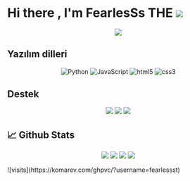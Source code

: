 # Hi there , I'm FearlesSs THE <img src="https://komarev.com/ghpvc/?username=Jaylen-ozi&color=00ff54"/>


<div align="center">
    <a href="https://discord.com/users/717376815848620072" title="Discord Profile"><img src="https://lanyard-profile-readme.vercel.app/api/717376815848620072"></a>
</div>

## Yazılım dilleri

<div align="center">
    <img alt="Python" align="center" src="https://img.shields.io/badge/-Python-660099?style=flat-square&logo=Python&logoColor=white"/>
    <img alt="JavaScript" align="center" src="https://img.shields.io/badge/-Javascript-edb200?style=flat-square&logo=javascript&logoColor=white"/>
    <img alt="html5" align="center" src="https://img.shields.io/badge/-HTML5-E34F26?style=flat-square&logo=html5&logoColor=white"/>
    <img alt="css3" align="center" src="https://img.shields.io/badge/-CSS3-264de4?style=flat-square&logo=css3&logoColor=white"/>
</div>

## Destek

<div align="center">
    <a href="https://discord.com/users/717376815848620072" target="_blank"><img src="https://shields.io/badge/FearlesSs-111111.svg?&style=for-the-badge&logo=discord"></a>
    <a href="https://github.com/fearlessst" target="_blank"><img src="https://shields.io/badge/FearlesSs-111111.svg?&style=for-the-badge&logo=github"></a>
    <a href="https://discord.gg/fearless" target="_blank"><img src="https://shields.io/badge/Discord Server-111111.svg?&style=for-the-badge"></a>
</div>

## 📈 Github Stats

<p align="center">
    <img src="https://github-readme-stats.vercel.app/api?username=fearlessst&show_icons=true&hide_title=true&theme=radical&text_color=FF9DD9&count_private=true&include_all_commits=true" />
    <img src="https://github-readme-stats.vercel.app/api/top-langs/?username=fearlessst&layout=compact&text_color=FF9DD9&title_color=FF9DD9&bg_color=141321&count_private=true&include_all_commits=true&langs_count=10&hide_title=true" />
    <img src="https://github-profile-trophy.vercel.app/?username=fearlessst&theme=radical" />
    <img src="https://activity-graph.herokuapp.com/graph?username=fearlessst&bg_color=141321&color=FF9DD9&line=FF9DD9&point=9dffc3" />
</p>
![visits](https://komarev.com/ghpvc/?username=fearlessst)
